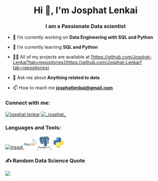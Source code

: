 <h1 align="center">Hi 👋, I'm Josphat Lenkai</h1>
<h3 align="center">I am a Passionate Data scientist</h3>

- 🔭 I’m currently working on **Data Engineering with SQL and Python**

- 🌱 I’m currently learning **SQL and Python**

- 👨‍💻 All of my projects are available at [https://github.com/Josphat-Lenkai?tab=repositories](https://github.com/Josphat-Lenkai?tab=repositories)

- 💬 Ask me about **Anything related to data**

- 📫 How to reach me **josphatlenkai@gmail.com**

<h3 align="left">Connect with me:</h3>
<p align="left">
<a href="https://www.linkedin.com/in/josphat-lenkai-4b46b91ab/" target="blank"><img align="center" src="https://raw.githubusercontent.com/rahuldkjain/github-profile-readme-generator/master/src/images/icons/Social/linked-in-alt.svg" alt="josphat lenkai" height="30" width="40" /></a>
<a href="https://instagram.com/_josphat_" target="blank"><img align="center" src="https://raw.githubusercontent.com/rahuldkjain/github-profile-readme-generator/master/src/images/icons/Social/instagram.svg" alt="_josphat_" height="30" width="40" /></a>
</p>

<h3 align="left">Languages and Tools:</h3>
<p align="left"> <a href="https://www.microsoft.com/en-us/sql-server" target="_blank" rel="noreferrer"> <img src="https://www.svgrepo.com/show/303229/microsoft-sql-server-logo.svg" alt="mssql" width="40" height="40"/> </a> <a href="https://www.mysql.com/" target="_blank" rel="noreferrer"> <img src="https://raw.githubusercontent.com/devicons/devicon/master/icons/mysql/mysql-original-wordmark.svg" alt="mysql" width="40" height="40"/> </a> <a href="https://www.postgresql.org" target="_blank" rel="noreferrer"> <img src="https://raw.githubusercontent.com/devicons/devicon/master/icons/postgresql/postgresql-original-wordmark.svg" alt="postgresql" width="40" height="40"/> </a> <a href="https://www.python.org" target="_blank" rel="noreferrer"> <img src="https://raw.githubusercontent.com/devicons/devicon/master/icons/python/python-original.svg" alt="python" width="40" height="40"/> </a> </p>

### ✍️ Random Data Science Quote
![](https://quotes-github-readme.vercel.app/api?type=horizontal&theme=light)
